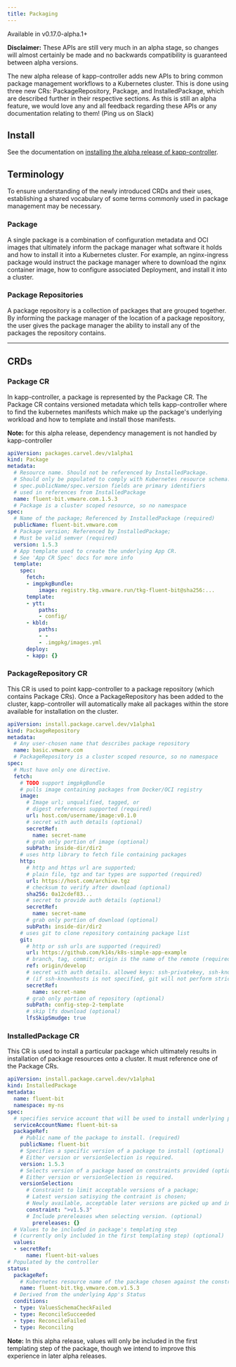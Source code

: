 ```yaml
---
title: Packaging
---
```


Available in v0.17.0-alpha.1+

**Disclaimer:** These APIs are still very much in an alpha stage, so changes
will almost certainly be made and no backwards compatibility is guaranteed
between alpha versions.

The new alpha release of kapp-controller adds new APIs to
bring common package management workflows to a Kubernetes cluster.
This is done using three new CRs: PackageRepository, Package, and
InstalledPackage, which are described further in their respective sections.
As this is still an alpha feature, we would love any and all feedback regarding these
APIs or any documentation relating to them! (Ping us on Slack)

## Install

See the documentation on [installing the alpha release of kapp-controller](install-alpha.md).

## Terminology

To ensure understanding of the newly introduced CRDs and their uses,
establishing a shared vocabulary of some terms commonly used
in package management may be necessary.

### Package

A single package is a combination of configuration metadata and OCI images that ultimately inform the package manager what software it holds and how to install it into a Kubernetes cluster. For example, an nginx-ingress package would instruct the package manager where to download the nginx container image, how to configure associated Deployment, and install it into a cluster.

### Package Repositories

A package repository is a collection of packages that are grouped together.
By informing the package manager of the location of a package repository, the
user gives the package manager the ability to install any of the packages the
repository contains.

---
## CRDs

### Package CR

In kapp-controller, a package is represented by the Package CR. The Package CR
contains versioned metadata which tells kapp-controller where to find the
kubernetes manifests which make up the package's underlying workload and how
to template and install those manifests.

**Note:** for this alpha release, dependency management is not handled by kapp-controller

```yaml
apiVersion: packages.carvel.dev/v1alpha1
kind: Package
metadata:
  # Resource name. Should not be referenced by InstalledPackage.
  # Should only be populated to comply with Kubernetes resource schema.
  # spec.publicName/spec.version fields are primary identifiers
  # used in references from InstalledPackage
  name: fluent-bit.vmware.com.1.5.3
  # Package is a cluster scoped resource, so no namespace
spec:
  # Name of the package; Referenced by InstalledPackage (required)
  publicName: fluent-bit.vmware.com
  # Package version; Referenced by InstalledPackage;
  # Must be valid semver (required)
  version: 1.5.3
  # App template used to create the underlying App CR.
  # See 'App CR Spec' docs for more info
  template:
    spec:
      fetch:
      - imgpkgBundle:
          image: registry.tkg.vmware.run/tkg-fluent-bit@sha256:...
      template:
      - ytt:
          paths:
          - config/
      - kbld:
          paths:
          - -
          - .imgpkg/images.yml
      deploy:
      - kapp: {}
```

### PackageRepository CR

This CR is used to point kapp-controller to a package repository (which contains Package CRs). Once a PackageRepository has been added to the cluster, kapp-controller will automatically make all packages within the store available for installation on the cluster.

```yaml
apiVersion: install.package.carvel.dev/v1alpha1
kind: PackageRepository
metadata:
  # Any user-chosen name that describes package repository
  name: basic.vmware.com
  # PackageRepository is a cluster scoped resource, so no namespace
spec:
  # Must have only one directive.
  fetch:
    # TODO support imgpkgBundle
    # pulls image containing packages from Docker/OCI registry
    image:
      # Image url; unqualified, tagged, or
      # digest references supported (required)
      url: host.com/username/image:v0.1.0
      # secret with auth details (optional)
      secretRef:
        name: secret-name
      # grab only portion of image (optional)
      subPath: inside-dir/dir2
    # uses http library to fetch file containing packages
    http:
      # http and https url are supported;
      # plain file, tgz and tar types are supported (required)
      url: https://host.com/archive.tgz
      # checksum to verify after download (optional)
      sha256: 0a12cdef83...
      # secret to provide auth details (optional)
      secretRef:
        name: secret-name
      # grab only portion of download (optional)
      subPath: inside-dir/dir2
    # uses git to clone repository containing package list
    git:
      # http or ssh urls are supported (required)
      url: https://github.com/k14s/k8s-simple-app-example
      # branch, tag, commit; origin is the name of the remote (required)
      ref: origin/develop
      # secret with auth details. allowed keys: ssh-privatekey, ssh-knownhosts, username, password (optional)
      # (if ssh-knownhosts is not specified, git will not perform strict host checking)
      secretRef:
        name: secret-name
      # grab only portion of repository (optional)
      subPath: config-step-2-template
      # skip lfs download (optional)
      lfsSkipSmudge: true
```

### InstalledPackage CR

This CR is used to install a particular package which ultimately results in installation of package resources onto a cluster. It must reference one of the Package CRs.

```yaml
apiVersion: install.package.carvel.dev/v1alpha1
kind: InstalledPackage
metadata:
  name: fluent-bit
  namespace: my-ns
spec:
  # specifies service account that will be used to install underlying package contents
  serviceAccountName: fluent-bit-sa
  packageRef:
    # Public name of the package to install. (required)
    publicName: fluent-bit
    # Specifies a specific version of a package to install (optional)
    # Either version or versionSelection is required.
    version: 1.5.3
    # Selects version of a package based on constraints provided (optional)
    # Either version or versionSelection is required.
    versionSelection:
      # Constraint to limit acceptable versions of a package;
      # Latest version satisying the contraint is chosen;
      # Newly available, acceptable later versions are picked up and installed automatically. (optional)
      constraint: ">v1.5.3"
      # Include prereleases when selecting version. (optional)
	    prereleases: {}
  # Values to be included in package's templating step
  # (currently only included in the first templating step) (optional)
  values:
  - secretRef:
      name: fluent-bit-values
# Populated by the controller
status:
  packageRef:
    # Kubernetes resource name of the package chosen against the constraints
    name: fluent-bit.tkg.vmware.com.v1.5.3
  # Derived from the underlying App's Status
  conditions:
  - type: ValuesSchemaCheckFailed
  - type: ReconcileSucceeded
  - type: ReconcileFailed
  - type: Reconciling
```

**Note:** In this alpha release, values will only be included in the first
templating step of the package, though we intend to improve this experience in
later alpha releases.
